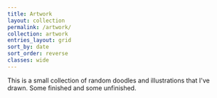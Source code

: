 ```yaml
---
title: Artwork
layout: collection
permalink: /artwork/
collection: artwork
entries_layout: grid
sort_by: date
sort_order: reverse
classes: wide
---
```


This is a small collection of random doodles and illustrations that I've drawn. Some finished and some unfinished.
